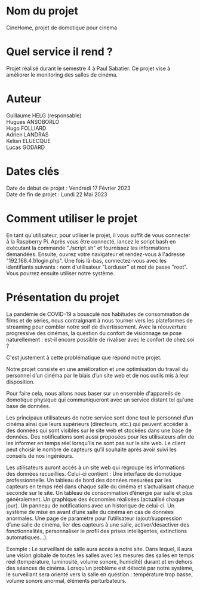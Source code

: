 # Nom du projet
CineHome, projet de domotique pour cinema

# Quel service il rend ?
Projet réalisé durant le semestre 4 à Paul Sabatier.
Ce projet vise à améliorer le monitoring des salles de cinéma.

# Auteur
Guillaume HELG (responsable)  
Hugues ANSOBORLO  
Hugo FOLLIARD  
Adrien LANDRAS  
Kelian ELUECQUE  
Lucas GODARD  

# Dates clés
Date de début de projet : Vendredi 17 Février 2023  
Date de fin de projet : Lundi 22 Mai 2023

# Comment utiliser le projet
En tant qu'utilisateur, pour utiliser le projet, il vous suffit de vous connecter à la Raspberry Pi. Après vous être connecté, lancez le script bash en exécutant la commande "./script.sh" et fournissez les informations demandées. Ensuite, ouvrez votre navigateur et rendez-vous à l'adresse "192.168.4.1/login.php". Une fois là-bas, connectez-vous avec les identifiants suivants : nom d'utilisateur "Lorduser" et mot de passe "root". Vous pourrez ensuite utiliser notre système.

# Présentation du projet
La pandémie de COVID-19 a bousculé nos habitudes de consommation de films et de séries, nous contraignant à nous tourner vers les plateformes de streaming pour combler notre soif de divertissement. Avec la réouverture progressive des cinémas, la question du confort de visionnage se pose naturellement : est-il encore possible de rivaliser avec le confort de chez soi ?

C'est justement à cette problématique que répond notre projet.

Notre projet consiste en une amélioration et une optimisation du travail du personnel d’un cinéma par le biais d’un site web et de nos outils mis à leur disposition.

Pour faire cela, nous allons nous baser sur un ensemble d'appareils de domotique physique qui communiqueront avec un service distant tel qu'une base de données.

Les principaux utilisateurs de notre service sont donc tout le personnel d’un cinéma ainsi que leurs supérieurs (directeurs, etc.) qui peuvent accéder à des données qui sont visibles sur le site web et stockées dans une base de données. Des notifications sont aussi proposées pour les utilisateurs afin de les informer en temps réel lorsqu’ils ne sont pas sur le site web. Le client peut choisir le nombre de capteurs qu’il souhaite après avoir suivi les conseils de nos ingénieurs.

Les utilisateurs auront accès à un site web qui regroupe les informations des données recueillies. Celui-ci contient :
Une interface de domotique professionnelle.
Un tableau de bord des données mesurées par les capteurs en temps réel dans chaque salle du cinéma et s’actualisant chaque seconde sur le site.
Un tableau de consommation d’énergie par salle et plus généralement.
Un graphique des économies réalisées (actualisé chaque jour).
Un panneau de notifications avec un historique de celui-ci.
Un système de mise en avant d’une salle du cinéma en cas de données anormales.
Une page de paramètre pour l’utilisateur (ajout/suppression d’une salle de cinéma, lier des capteurs à une salle, activer/désactiver des fonctionnalités, personnaliser le profil des prises intelligentes, extinctions automatiques…).

Exemple : Le surveillant de salle aura accès à notre site. Dans lequel, il aura une vision globale de toutes les salles avec les mesures des salles en temps réel (température, luminosité, volume sonore, humidité) durant et en dehors des séances de cinéma. Lorsqu’un problème est détecté par notre système, le surveillant sera orienté vers la salle en question : température trop basse, volume sonore anormal, éléments perturbateurs.